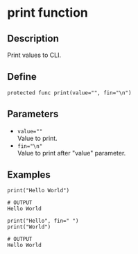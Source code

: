 # print function

## Description
Print values to CLI.

## Define
```
protected func print(value="", fin="\n")
```

## Parameters
+ ``value=""`` <br>
Value to print.
+ ``fin="\n"`` <br>
Value to print after "value" parameter.

## Examples
```
print("Hello World")

# OUTPUT
Hello World
```
```
print("Hello", fin=" ")
print("World")

# OUTPUT
Hello World
```
